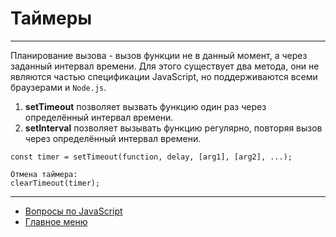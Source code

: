# Таймеры

---

Планирование вызова - вызов функции не в данный момент, а через заданный интервал времени. Для этого существует два метода, они не являются частью спецификации JavaScript, но поддерживаются всеми браузерами и `Node.js`.

1. **setTimeout** позволяет вызвать функцию один раз через определённый интервал времени.
2. **setInterval** позволяет вызывать функцию регулярно, повторяя вызов через определённый интервал времени.

```
const timer = setTimeout(function, delay, [arg1], [arg2], ...);

Отмена таймера:
clearTimeout(timer);
```

---

- [Вопросы по JavaScript](../javaScript.md)
- [Главное меню](../../README.md)
